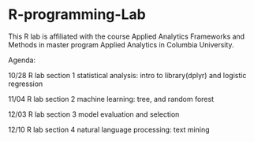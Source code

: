 # R-programming-Lab

This R lab is affiliated with the course Applied Analytics Frameworks and Methods in master program Applied Analytics in Columbia University.

Agenda:

10/28 R lab section 1 statistical analysis: intro to library(dplyr) and logistic regression

11/04 R lab section 2 machine learning: tree, and random forest

12/03 R lab section 3 model evaluation and selection

12/10 R lab section 4 natural language processing: text mining

